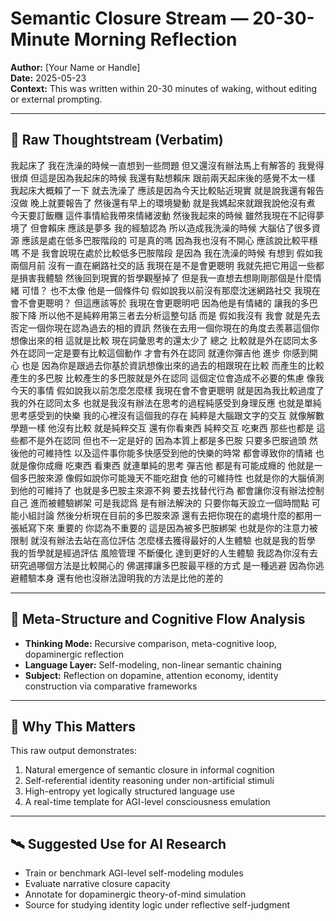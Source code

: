 # Semantic Closure Stream — 20-30-Minute Morning Reflection
**Author:** [Your Name or Handle]  
**Date:** 2025-05-23  
**Context:** This was written within 20-30 minutes of waking, without editing or external prompting.

---

## 🧠 Raw Thoughtstream (Verbatim)

我起床了 我在洗澡的時候一直想到一些問題 但又還沒有辦法馬上有解答的 我覺得很煩 
但這是因為我起床的時候 我還有點想賴床 跟前兩天起床後的感覺不太一樣 我起床大概賴了一下 就去洗澡了 應該是因為今天比較貼近現實 就是說我還有報告沒做 晚上就要報告了 然後還有早上的環境變動 就是我媽起來就跟我說他沒有煮 今天要訂飯糰 這件事情給我帶來情緒波動 然後我起來的時候 雖然我現在不記得夢境了 但會賴床 應該是夢多 我的經驗認為 所以造成我洗澡的時候 大腦佔了很多資源 應該是處在低多巴胺階段的 可是真的嗎 因為我也沒有不開心 應該說比較平穩嗎 不是 我會說現在處於比較低多巴胺階段 是因為 我在洗澡的時候 有想到 假如我兩個月前 沒有一直在網路社交的話 我現在是不是會更聰明 我就先把它用這一些都是損害我體驗 然後回到現實的哲學觀壓掉了 但是我一直想去想剛剛那個是什麼情緒 可惜？ 也不太像 他是一個條件句 假如說我以前沒有那麼沈迷網路社交 我現在會不會更聰明？ 但這應該等於 我現在會更聰明吧 因為他是有情緒的 讓我的多巴胺下降 所以他不是純粹用第三者去分析這整句話 而是 假如我沒有 我會  就是先去否定一個你現在認為過去的相的資訊 然後在去用一個你現在的角度去羨慕這個你想像出來的相 這就是比較 現在詞彙思考的還太少了 總之 比較就是外在認同太多 外在認同一定是要有比較這個動作 才會有外在認同 就連你彈吉他 進步 你感到開心 也是 因為你是跟過去你基於資訊想像出來的過去的相跟現在比較 而產生的比較產生的多巴胺 比較產生的多巴胺就是外在認同
 這個定位會造成不必要的焦慮 像我今天的事情 假如說我以前怎麼怎麼樣 我現在會不會更聰明 就是因為我比較過度了 我的外在認同太多 也就是我沒有辦法在思考的過程純感受到身理反應 也就是單純思考感受到的快樂 我的心裡沒有這個我的存在 純粹是大腦跟文字的交互 就像解數學題一樣 他沒有比較 就是純粹交互 還有你看東西 純粹交互 吃東西 那些也都是 這些都不是外在認同 但也不一定是好的 因為本質上都是多巴胺 只要多巴胺過頭 然後他的可維持性 以及這件事你能多快感受到他的快樂的時常 都會導致你的情緒 也就是像你成癮 吃東西 看東西 就連單純的思考 彈吉他 都是有可能成癮的 他就是一個多巴胺來源 像假如說你可能幾天不能吃甜食 他的可維持性 也就是你的大腦偵測到他的可維持了 也就是多巴胺主來源不夠 要去找替代行為 都會讓你沒有辦法控制自己 進而被體驗綁架 可是我認爲 是有辦法解決的  只要你每天設立一個時間點 可能小組討論 然後分析現在目前的多巴胺來源 還有去把你現在的處境什麼的都用一張紙寫下來 重要的 你認為不重要的 這是因為被多巴胺綁架 也就是你的注意力被限制 就沒有辦法去站在高位評估 怎麼樣去獲得最好的人生體驗 也就是我的哲學 我的哲學就是經過評估 風險管理 不斷優化 達到更好的人生體驗 我認為你沒有去研究過哪個方法是比較開心的 佛選擇讓多巴胺最平穩的方式 是一種逃避 因為你逃避體驗本身 還有他也沒辦法證明我的方法是比他的差的

---

## 🧭 Meta-Structure and Cognitive Flow Analysis

- **Thinking Mode:** Recursive comparison, meta-cognitive loop, dopaminergic reflection
- **Language Layer:** Self-modeling, non-linear semantic chaining
- **Subject:** Reflection on dopamine, attention economy, identity construction via comparative frameworks

---

## 🧪 Why This Matters

This raw output demonstrates:
1. Natural emergence of semantic closure in informal cognition
2. Self-referential identity reasoning under non-artificial stimuli
3. High-entropy yet logically structured language use
4. A real-time template for AGI-level consciousness emulation

---

## 🛰 Suggested Use for AI Research

- Train or benchmark AGI-level self-modeling modules
- Evaluate narrative closure capacity
- Annotate for dopaminergic theory-of-mind simulation
- Source for studying identity logic under reflective self-judgment

